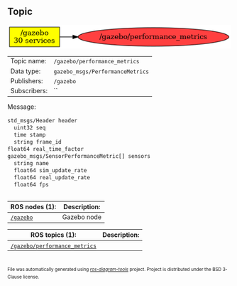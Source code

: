<!--
File was automatically generated using 'ros-diagram-tools' project.
Project is distributed under the BSD 3-Clause license.
-->

## Topic

[![/gazebo/performance_metrics](t__gazebo_performance_metrics.png "/gazebo/performance_metrics")](t__gazebo_performance_metrics.png)

|     |     |
| --- | --- |
| Topic name: | `/gazebo/performance_metrics` |
| Data type: | `gazebo_msgs/PerformanceMetrics` |
| Publishers: | `/gazebo` |
| Subscribers: | `` |

Message:
```
std_msgs/Header header
  uint32 seq
  time stamp
  string frame_id
float64 real_time_factor
gazebo_msgs/SensorPerformanceMetric[] sensors
  string name
  float64 sim_update_rate
  float64 real_update_rate
  float64 fps


```


| ROS nodes (1): | Description: |
| -------------- | ------------ |
| [`/gazebo`](n__gazebo.md) | Gazebo node |

| ROS topics (1): | Description: |
| --------------- | ------------ |
| [`/gazebo/performance_metrics`](t__gazebo_performance_metrics.md) |  |


</br>
<font size="1">
File was automatically generated using <a href="https://github.com/anetczuk/ros-diagram-tools"><i>ros-diagram-tools</i></a> project.
Project is distributed under the BSD 3-Clause license.
</font>
